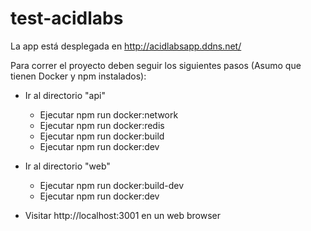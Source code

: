 # test-acidlabs

La app está desplegada en http://acidlabsapp.ddns.net/

Para correr el proyecto deben seguir los siguientes pasos (Asumo que tienen Docker y npm instalados): 

* Ir al directorio "api"
  * Ejecutar npm run docker:network
  * Ejecutar npm run docker:redis
  * Ejecutar npm run docker:build
  * Ejecutar npm run docker:dev

* Ir al directorio "web"
  * Ejecutar npm run docker:build-dev
  * Ejecutar npm run docker:dev

* Visitar http://localhost:3001 en un web browser

